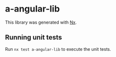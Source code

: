 # a-angular-lib

This library was generated with [Nx](https://nx.dev).

## Running unit tests

Run `nx test a-angular-lib` to execute the unit tests.
